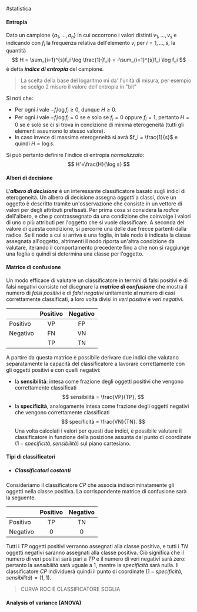 #statistica 

#### Entropia

Dato un campione $\{a_1,...,a_n\}$ in cui occorrono i valori distinti $v_1,...,v_s$ e indicando con $f_i$ la frequenza relativa dell'elemento $v_i$ per $i=1,...,s$, la quantità 
$$
H = \sum_{i=1}^{s}f_i \log \frac{1}{f_i} = -\sum_{i=1}^{s}f_i \log f_i
$$
è detta ***indice di entropia*** del campione.

> La scelta della base del logaritmo mi da' l'unità di misura, per esempio se scelgo $2$ misuro il valore dell'entropia in "bit"

Si noti che:
-  Per ogni $i$ vale $-f_i \log f_i \ge 0$, dunque $H \ge 0$.
-  Per ogni $i$ vale $-f_i \log f_i = 0$ se e solo se $f_i = 0$ oppure $f_i = 1$, pertanto $H = 0$ se e solo se ci si trova in condizione di minima eterogeneità (tutti gli elementi assumono lo stesso valore).
- In caso invece di massima eterogeneità si avrà $f_i = \frac{1}{s}$ e quindi $H = \log s$.

Si può pertanto definire l'indice di entropia *normalizzato*:
$$
H'=\frac{H}{\log s}
$$

#### Alberi di decisione

L'***albero di decisione*** è un interessante classificatore basato sugli indici di eterogeneità. Un albero di decisione assegna *oggetti* a classi, dove un oggetto è descritto tramite un'osservazione che consiste in un vettore di valori per degli attributi prefissati. Per prima cosa si considera la *radice* dell'albero, e che p contrassegnato da una condizione che coinvolge i valori di uno o più attributi per l'oggetto che si vuole classificare. A seconda del valore di questa condizione, si percorre una delle due frecce partenti dalla radice. Se il nodo a cui si arriva è una foglia, in tale nodo è indicata la classe assegnata all'oggetto, altrimenti il nodo riporta un'altra condizione da valutare, iterando il comportamento precedente fino a che non si raggiunge una foglia e quindi si determina una classe per l'oggetto.

#### Matrice di confusione

Un modo efficace di valutare un classificatore in termini di falsi positivi e di falsi negativi consiste nel disegnare la ***matrice di confusione*** che mostra il numero di *falsi positivi* e di *falsi negativi* unitamente al numero di casi correttamente classificati, a loro volta divisi in *veri positivi* e *veri negativi*.

|          | Positivo | Negativo |
| -------- |:--------:|:--------:|
| Positivo |    VP    |    FP    |
| Negativo |    FN    |    VN    |
|          |    TP    |    TN    |

A partire da questa matrice è possibile derivare due indici che valutano separatamente la capacità del classificatore a lavorare correttamente con gli oggetti positivi e con quelli negativi:

- la **sensibilità**: intesa come frazione degli oggetti positivi che vengono correttamente classificati
$$
sensibilità = \frac{VP}{TP},
$$
- la **specificità**, analogamente intesa come frazione degli oggetti negativi che vengono correttamente classificati
$$
specificità = \frac{VN}{TN}.
$$
Una volta calcolati i valori per questi due indici, è possibile valutare il classificatore in funzione della posizione assunta dal punto di coordinate $(1 - specificità, sensibilità)$ sul piano cartesiano.

#### Tipi di classificatori

- ##### Classificatori costanti
Consideriamo il classificatore $CP$ che associa indiscriminatamente gli oggetti nella classe positiva. La corrispondente matrice di confusione sarà la seguente.

|          | Positivo | Negativo |
| -------- |:--------:|:--------:|
| Positivo |    TP    |    TN    |
| Negativo |    0    |    0    |

Tutti i $TP$ oggetti positivi verranno assegnati alla classe positiva, e tutti i $TN$ oggetti negativi saranno assegnati alla classe positiva. Ciò significa che il numero di veri positivi sarà pari a $TP$ e il numero di veri negativi sarà zero: pertanto la *sensibilità* sarà uguale a $1$, mentre la *specificità* sarà nulla. Il classificatore $CP$ individuerà quindi il punto di coordinate $(1 - specificità, sensibilità) = (1, 1)$.

>
>CURVA ROC E CLASSIFICATORE SOGLIA

#### Analysis of variance (ANOVA)

